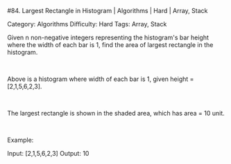 #84. Largest Rectangle in Histogram | Algorithms | Hard | Array, Stack

Category: Algorithms
Difficulty: Hard
Tags: Array, Stack

Given n non-negative integers representing the histogram's bar height where the width of each bar is 1, find the area of largest rectangle in the histogram.

 


Above is a histogram where width of each bar is 1, given height = [2,1,5,6,2,3].

 


The largest rectangle is shown in the shaded area, which has area = 10 unit.

 

Example:


Input: [2,1,5,6,2,3]
Output: 10


